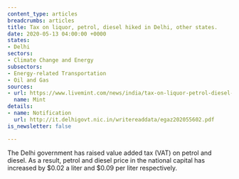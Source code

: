 ```yaml
---
content_type: articles
breadcrumbs: articles
title: Tax on liquor, petrol, diesel hiked in Delhi, other states.
date: 2020-05-13 04:00:00 +0000
states:
- Delhi
sectors:
- Climate Change and Energy
subsectors:
- Energy-related Transportation
- Oil and Gas
sources:
- url: https://www.livemint.com/news/india/tax-on-liquor-petrol-diesel-hiked-in-delhi-other-states-10-points-11588671687269.html
  name: Mint
details:
- name: Notification
  url: http://it.delhigovt.nic.in/writereaddata/egaz202055602.pdf
is_newsletter: false

---
```

The Delhi government has raised value added tax (VAT) on petrol and diesel. As a result, petrol and diesel price in the national capital has increased by $0.02 a liter and $0.09 per liter respectively.
